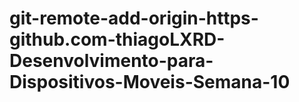 # git-remote-add-origin-https-github.com-thiagoLXRD-Desenvolvimento-para-Dispositivos-Moveis-Semana-10